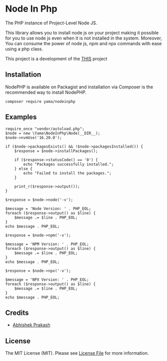# Node In Php
The PHP instance of Project-Level Node JS. 

This library allows you to install node js on your project making it possible for you to use node js even when it is not installed in the system. Moreover, You can consume the power of node js, npm and npx commands with ease using a php class.

<!-- [Read Blog Post.](https://www.shade.codes/introducing-project-level-node-js/) -->

This project is a development of the [THIS](https://github.com/abhishek6262/NodePHP) project

## Installation
NodePHP is available on Packagist and installation via Composer is the recommended way to install NodePHP.

```
composer require yama/nodeinphp
```

## Examples
```
require_once "vendor/autoload.php";
$node = new \Yama\NodeInPhp\Node(__DIR__);
$node->nvmUse('16.20.0');

if ($node->packagesExists() && !$node->packagesInstalled()) {
    $response = $node->installPackages();

    if ($response->statusCode() == '0') {
        echo "Packages successfully installed.";
    } else {
        echo "Failed to install the packages.";
    }

    print_r($response->output());
}

$response = $node->node('-v');

$message = 'Node Version: ' . PHP_EOL;
foreach ($response->output() as $line) {
    $message .= $line . PHP_EOL;
}
echo $message . PHP_EOL;

$response = $node->npm('-v');

$message = 'NPM Version: ' . PHP_EOL;
foreach ($response->output() as $line) {
    $message .= $line . PHP_EOL;
}
echo $message . PHP_EOL;

$response = $node->npx('-v');

$message = 'NPX Version: ' . PHP_EOL;
foreach ($response->output() as $line) {
    $message .= $line . PHP_EOL;
}
echo $message . PHP_EOL;
```

## Credits

- [Abhishek Prakash](https://github.com/abhishek6262)

## License

The MIT License (MIT). Please see [License File](LICENSE) for more information.